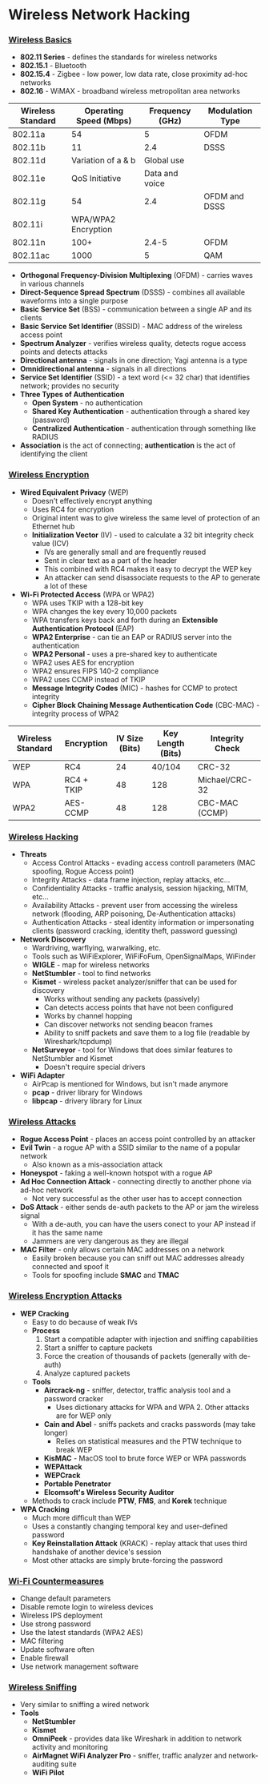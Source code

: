 # Wireless Network Hacking

### <u>Wireless Basics</u>

- **802.11 Series** - defines the standards for wireless networks
- **802.15.1** - Bluetooth
- **802.15.4** - Zigbee - low power, low data rate, close proximity ad-hoc networks
- **802.16** - WiMAX - broadband wireless metropolitan area networks

| Wireless Standard | Operating Speed (Mbps) | Frequency (GHz) | Modulation Type |
|-------------------|------------------------|-----------------|-----------------|
| 802.11a           | 54                     | 5               | OFDM            |
| 802.11b           | 11                     | 2.4             | DSSS            |
| 802.11d           | Variation of a & b     | Global use      |                 |
| 802.11e           | QoS Initiative         | Data and voice  |                 |
| 802.11g           | 54                     | 2.4             | OFDM and DSSS   |
| 802.11i           | WPA/WPA2 Encryption    |                 |                 |
| 802.11n           | 100+                   | 2.4-5           | OFDM            |
| 802.11ac          | 1000                   | 5               | QAM             |

- **Orthogonal Frequency-Division Multiplexing** (OFDM) - carries waves in various channels
- **Direct-Sequence Spread Spectrum** (DSSS) - combines all available waveforms into a single purpose
- **Basic Service Set** (BSS) - communication between a single AP and its clients
- **Basic Service Set Identifier** (BSSID) - MAC address of the wireless access point
- **Spectrum Analyzer** - verifies wireless quality, detects rogue access points and detects attacks
- **Directional antenna** - signals in one direction; Yagi antenna is a type
- **Omnidirectional antenna** - signals in all directions
- **Service Set Identifier** (SSID) - a text word (<= 32 char) that identifies network; provides no security
- **Three Types of Authentication**
  - **Open System** - no authentication
  - **Shared Key Authentication** - authentication through a shared key (password)
  - **Centralized Authentication** - authentication through something like RADIUS
- **Association** is the act of connecting; **authentication** is the act of identifying the client

### <u>Wireless Encryption</u>

- **Wired Equivalent Privacy** (WEP)
  - Doesn't effectively encrypt anything
  - Uses RC4 for encryption
  - Original intent was to give wireless the same level of protection of an Ethernet hub
  - **Initialization Vector** (IV) - used to calculate a 32 bit integrity check value (ICV)
  	- IVs are generally small and are frequently reused
  	- Sent in clear text as a part of the header
  	- This combined with RC4 makes it easy to decrypt the WEP key
  	- An attacker can send disassociate requests to the AP to generate a lot of these
- **Wi-Fi Protected Access** (WPA or WPA2)
  - WPA uses TKIP with a 128-bit key
  - WPA changes the key every 10,000 packets
  - WPA transfers keys back and forth during an **Extensible Authentication Protocol** (EAP)
  - **WPA2 Enterprise** - can tie an EAP or RADIUS server into the authentication
  - **WPA2 Personal** - uses a pre-shared key to authenticate
  - WPA2 uses AES for encryption
  - WPA2 ensures FIPS 140-2 compliance
  - WPA2 uses CCMP instead of TKIP
  - **Message Integrity Codes** (MIC) - hashes for CCMP to protect integrity
  - **Cipher Block Chaining Message Authentication Code** (CBC-MAC) - integrity process of WPA2

| Wireless Standard | Encryption | IV Size (Bits) | Key Length (Bits) | Integrity Check |
|-------------------|------------|----------------|-------------------|-----------------|
| WEP               | RC4        | 24             | 40/104            | CRC-32          |
| WPA               | RC4 + TKIP | 48             | 128               | Michael/CRC-32  |
| WPA2              | AES-CCMP   | 48             | 128               | CBC-MAC (CCMP)  |

### <u>Wireless Hacking</u>

- **Threats**
  - Access Control Attacks - evading access controll parameters (MAC spoofing, Rogue Access point)
  - Integrity Attacks - data frame injection, replay attacks, etc...
  - Confidentiality Attacks - traffic analysis, session hijacking, MITM, etc...
  - Availability Attacks - prevent user from accessing the wireless network (flooding, ARP poisoning, De-Authentication attacks)
  - Authentication Attacks - steal identity information or impersonating clients (password cracking, identity theft, password guessing)
- **Network Discovery**
  - Wardriving, warflying, warwalking, etc.
  - Tools such as WiFiExplorer, WiFiFoFum, OpenSignalMaps, WiFinder
  - **WIGLE** - map for wireless networks
  - **NetStumbler** - tool to find networks
  - **Kismet** - wireless packet analyzer/sniffer that can be used for discovery
  	- Works without sending any packets (passively)
  	- Can detects access points that have not been configured
  	- Works by channel hopping
  	- Can discover networks not sending beacon frames
  	- Ability to sniff packets and save them to  a log file (readable by Wireshark/tcpdump)
  - **NetSurveyor** - tool for Windows that does similar features to NetStumbler and Kismet
  	- Doesn't require special drivers
- **WiFi Adapter**
  - AirPcap is mentioned for Windows, but isn't made anymore
  - **pcap** - driver library for Windows
  - **libpcap** - drivery library for Linux

### <u>Wireless Attacks</u>

- **Rogue Access Point** - places an access point controlled by an attacker
- **Evil Twin** - a rogue AP with a SSID similar to the name of a popular network
  - Also known as a mis-association attack
- **Honeyspot** - faking a well-known hotspot with a rogue AP
- **Ad Hoc Connection Attack** - connecting directly to another phone via ad-hoc network
  - Not very successful as the other user has to accept connection
- **DoS Attack** - either sends de-auth packets to the AP or jam the wireless signal
  - With a de-auth, you can have the users conect to your AP instead if it has the same name
  - Jammers are very dangerous as they are illegal
- **MAC Filter** - only allows certain MAC addresses on a network
  - Easily broken because you can sniff out MAC addresses already connected and spoof it
  - Tools for spoofing include **SMAC** and **TMAC**

### <u>Wireless Encryption Attacks</u>

- **WEP Cracking**
  - Easy to do because of weak IVs
  - **Process**
    1. Start a compatible adapter with injection and sniffing capabilities
    2. Start a sniffer to capture packets
    3. Force the creation of thousands of packets (generally with de-auth)
    4. Analyze captured packets
  - **Tools**
  	- **Aircrack-ng** - sniffer, detector, traffic analysis tool and a password cracker
  	  - Uses dictionary attacks for WPA and WPA 2.  Other attacks are  for WEP only
	- **Cain and Abel** - sniffs packets and cracks passwords (may take longer)
      - Relies on statistical measures and the PTW technique to break WEP
	- **KisMAC** - MacOS tool to brute force WEP or WPA passwords
	- **WEPAttack**
	- **WEPCrack**
	- **Portable Penetrator**
	- **Elcomsoft's Wireless Security Auditor**
  - Methods to crack include **PTW**, **FMS**, and **Korek** technique
- **WPA Cracking**
  - Much more difficult than WEP
  - Uses a constantly changing temporal key and user-defined password
  - **Key Reinstallation Attack** (KRACK) - replay attack that uses third handshake of another device's session
  - Most other attacks are simply brute-forcing the password

### <u>Wi-Fi Countermeasures</u>

- Change default parameters
- Disable remote login to wireless devices
- Wireless IPS deployment
- Use strong password
- Use the latest standards (WPA2 AES)
- MAC filtering
- Update software often
- Enable firewall
- Use network management software

### <u>Wireless Sniffing</u>

- Very similar to sniffing a wired network
- **Tools**
  - **NetStumbler**
  - **Kismet**
  - **OmniPeek** - provides data like Wireshark in addition to network activity and monitoring
  - **AirMagnet WiFi Analyzer Pro** - sniffer, traffic analyzer and network-auditing suite
  - **WiFi Pilot**
